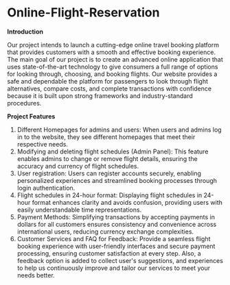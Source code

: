 # Online-Flight-Reservation

**Introduction**

Our project intends to launch a cutting-edge online travel booking platform that
provides customers with a smooth and effective booking experience.
The main goal of our project is to create an advanced online application that uses
state-of-the-art technology to give consumers a full range of options for looking
through, choosing, and booking flights. Our website provides a safe and dependable
the platform for passengers to look through flight alternatives, compare costs, and
complete transactions with confidence because it is built upon strong frameworks and
industry-standard procedures.


**Project Features**

1. Different Homepages for admins and users: When users and admins log in to the
website, they see different homepages that meet their respective needs.
2. Modifying and deleting flight schedules (Admin Panel): This feature enables
admins to change or remove flight details, ensuring the accuracy and currency of flight
schedules.
3. User registration: Users can register accounts securely, enabling personalized
experiences and streamlined booking processes through login authentication.
4. Flight schedules in 24-hour format: Displaying flight schedules in 24-hour format
enhances clarity and avoids confusion, providing users with easily understandable
time representations.
5. Payment Methods: Simplifying transactions by accepting payments in dollars for
all customers ensures consistency and convenience across international users,
reducing currency exchange complexities.
6. Customer Services and FAQ for Feedback: Provide a seamless flight booking
experience with user-friendly interfaces and secure payment processing, ensuring
customer satisfaction at every step. Also, a feedback option is added to collect user's
suggestions, and experiences to help us continuously improve and tailor our services
to meet your needs better.
